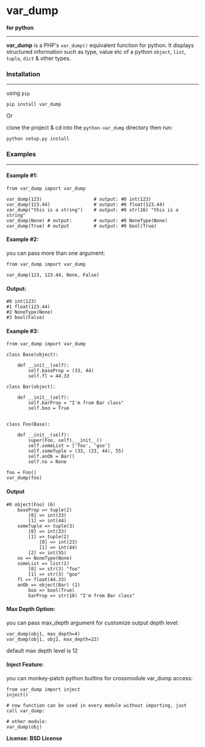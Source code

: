 # var_dump #
**for python**


---



**var\_dump** is a PHP's `var_dump()` equivalent function for python. It displays structured information such as type, value etc of a python `object`, `list`, `tuple`, `dict` & other types. 

### Installation ###

----------
using `pip`

	pip install var_dump

Or

clone the project & cd into the `python-var_dump` directory
then run:
	
	python setup.py install
### Examples ###
----
#### Example #1: ####
	from var_dump import var_dump
	
	var_dump(123) 					# output: #0 int(123)
	var_dump(123.44) 				# output: #0 float(123.44)
	var_dump("this is a string") 	# output: #0 str(16) "this is a string"
	var_dump(None) # output: 		# output: #0 NoneType(None)
	var_dump(True) # output 		# output: #0 bool(True)

#### Example #2: ####
you can pass more than one argument:

	from var_dump import var_dump
	
	var_dump(123, 123.44, None, False)

#### Output: ####
	#0 int(123) 
	#1 float(123.44) 
	#2 NoneType(None) 
	#3 bool(False) 

#### Example #3: ####
    
	from var_dump import var_dump

	class Base(object):
	
	    def __init__(self):
	        self.baseProp = (33, 44)
			self.fl = 44.33

	class Bar(object):
	
	    def __init__(self):
	        self.barProp = "I'm from Bar class"
			self.boo = True
	
	
	class Foo(Base):
	
	    def __init__(self):
	        super(Foo, self).__init__()
	        self.someList = ['foo', 'goo']
	        self.someTuple = (33, (23, 44), 55)
	        self.anOb = Bar()
			self.no = None
	
	foo = Foo()
	var_dump(foo)

#### Output ####
	#0 object(Foo) (6)
	    baseProp => tuple(2) 
	        [0] => int(33) 
	        [1] => int(44) 
	    someTuple => tuple(3) 
	        [0] => int(33) 
	        [1] => tuple(2) 
	            [0] => int(23) 
	            [1] => int(44) 
	        [2] => int(55) 
	    no => NoneType(None) 
	    someList => list(2) 
	        [0] => str(3) "foo"
	        [1] => str(3) "goo"
	    fl => float(44.33) 
	    anOb => object(Bar) (2)
	        boo => bool(True) 
	        barProp => str(18) "I'm from Bar class"

#### Max Depth Option: ####
you can pass max_depth argument for customize output depth level:

	var_dump(obj1, max_depth=4)
	var_dump(obj1, obj2, max_depth=22)

default max depth level is 12

#### Inject Feature: ####
you can monkey-patch python builtins for crossmodule var_dump access:

	from var_dump import inject
	inject()

	# now function can be used in every module without importing, just call var_dump:

	# other module:
	var_dump(obj)

**License: BSD License**
